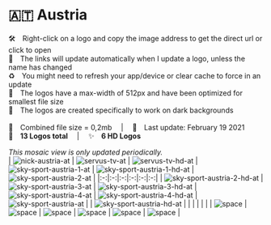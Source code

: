🇦🇹 Austria
===============
🛠 Right-click on a logo and copy the image address to get the direct url or click to open  
🔗 The links will update automatically when I update a logo, unless the name has changed  
♻️ You might need to refresh your app/device or clear cache to force in an update  
📐 The logos have a max-width of 512px and have been optimized for smallest file size  
🖤 The logos are created specifically to work on dark backgrounds  
   
💾 Combined file size = 0,2mb  |  📅 Last update: February 19 2021  
🎨 __13 Logos total__  |  ✨ __6 HD Logos__
   
   
*This mosaic view is only updated periodically.*  
| ![nick-austria-at] | ![servus-tv-at] | ![servus-tv-hd-at] | ![sky-sport-austria-1-at] | ![sky-sport-austria-1-hd-at] | ![sky-sport-austria-2-at] |
|:-:|:-:|:-:|:-:|:-:|:-:|
| ![sky-sport-austria-2-hd-at] | ![sky-sport-austria-3-at] | ![sky-sport-austria-3-hd-at] | ![sky-sport-austria-4-at] | ![sky-sport-austria-4-hd-at] | ![sky-sport-austria-at] |
| ![sky-sport-austria-hd-at] |  |  |  |  |  |
| ![space] | ![space] | ![space] | ![space] | ![space] | ![space] |

[nick-austria-at]:https://raw.githubusercontent.com/Tapiosinn/tv-logos/master/countries/austria/nick-austria-at.png
[servus-tv-at]:https://raw.githubusercontent.com/Tapiosinn/tv-logos/master/countries/austria/servus-tv-at.png
[servus-tv-hd-at]:https://raw.githubusercontent.com/Tapiosinn/tv-logos/master/countries/austria/hd/servus-tv-hd-at.png
[sky-sport-austria-1-at]:https://raw.githubusercontent.com/Tapiosinn/tv-logos/master/countries/austria/sky-sport-austria-1-at.png
[sky-sport-austria-1-hd-at]:https://raw.githubusercontent.com/Tapiosinn/tv-logos/master/countries/austria/hd/sky-sport-austria-1-hd-at.png
[sky-sport-austria-2-at]:https://raw.githubusercontent.com/Tapiosinn/tv-logos/master/countries/austria/sky-sport-austria-2-at.png
[sky-sport-austria-2-hd-at]:https://raw.githubusercontent.com/Tapiosinn/tv-logos/master/countries/austria/hd/sky-sport-austria-2-hd-at.png
[sky-sport-austria-3-at]:https://raw.githubusercontent.com/Tapiosinn/tv-logos/master/countries/austria/sky-sport-austria-3-at.png
[sky-sport-austria-3-hd-at]:https://raw.githubusercontent.com/Tapiosinn/tv-logos/master/countries/austria/hd/sky-sport-austria-3-hd-at.png
[sky-sport-austria-4-at]:https://raw.githubusercontent.com/Tapiosinn/tv-logos/master/countries/austria/sky-sport-austria-4-at.png
[sky-sport-austria-4-hd-at]:https://raw.githubusercontent.com/Tapiosinn/tv-logos/master/countries/austria/hd/sky-sport-austria-4-hd-at.png
[sky-sport-austria-at]:https://raw.githubusercontent.com/Tapiosinn/tv-logos/master/countries/austria/sky-sport-austria-at.png
[sky-sport-austria-hd-at]:https://raw.githubusercontent.com/Tapiosinn/tv-logos/master/countries/austria/hd/sky-sport-austria-hd-at.png

[space]:https://github.com/Tapiosinn/tv-logos/blob/master/misc/%CE%A9/space-1500.png
